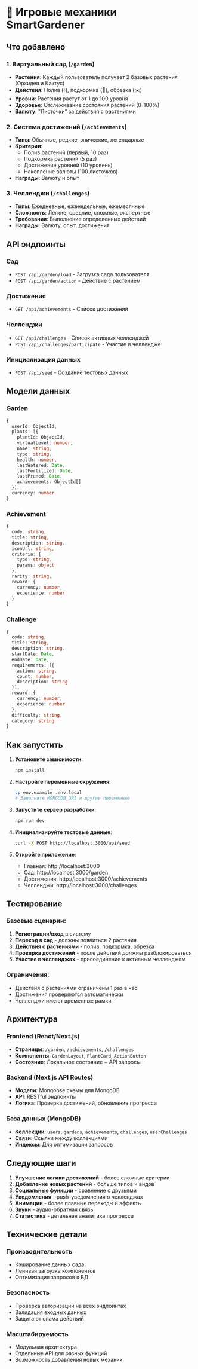 # 🌱 Игровые механики SmartGardener

## Что добавлено

### 1. Виртуальный сад (`/garden`)

- **Растения**: Каждый пользователь получает 2 базовых растения (Орхидея и Кактус)
- **Действия**: Полив (💧), подкормка (🌱), обрезка (✂️)
- **Уровни**: Растения растут от 1 до 100 уровня
- **Здоровье**: Отслеживание состояния растений (0-100%)
- **Валюту**: "Листочки" за действия с растениями

### 2. Система достижений (`/achievements`)

- **Типы**: Обычные, редкие, эпические, легендарные
- **Критерии**:
  - Полив растений (первый, 10 раз)
  - Подкормка растений (5 раз)
  - Достижение уровней (10 уровень)
  - Накопление валюты (100 листочков)
- **Награды**: Валюту и опыт

### 3. Челленджи (`/challenges`)

- **Типы**: Ежедневные, еженедельные, ежемесячные
- **Сложность**: Легкие, средние, сложные, экспертные
- **Требования**: Выполнение определенных действий
- **Награды**: Валюту, опыт, достижения

## API эндпоинты

### Сад

- `POST /api/garden/load` - Загрузка сада пользователя
- `POST /api/garden/action` - Действие с растением

### Достижения

- `GET /api/achievements` - Список достижений

### Челленджи

- `GET /api/challenges` - Список активных челленджей
- `POST /api/challenges/participate` - Участие в челлендже

### Инициализация данных

- `POST /api/seed` - Создание тестовых данных

## Модели данных

### Garden

```typescript
{
  userId: ObjectId,
  plants: [{
    plantId: ObjectId,
    virtualLevel: number,
    name: string,
    type: string,
    health: number,
    lastWatered: Date,
    lastFertilized: Date,
    lastPruned: Date,
    achievements: ObjectId[]
  }],
  currency: number
}
```

### Achievement

```typescript
{
  code: string,
  title: string,
  description: string,
  iconUrl: string,
  criteria: {
    type: string,
    params: object
  },
  rarity: string,
  reward: {
    currency: number,
    experience: number
  }
}
```

### Challenge

```typescript
{
  code: string,
  title: string,
  description: string,
  startDate: Date,
  endDate: Date,
  requirements: [{
    action: string,
    count: number,
    description: string
  }],
  reward: {
    currency: number,
    experience: number
  },
  difficulty: string,
  category: string
}
```

## Как запустить

1. **Установите зависимости**:

   ```bash
   npm install
   ```

2. **Настройте переменные окружения**:

   ```bash
   cp env.example .env.local
   # Заполните MONGODB_URI и другие переменные
   ```

3. **Запустите сервер разработки**:

   ```bash
   npm run dev
   ```

4. **Инициализируйте тестовые данные**:

   ```bash
   curl -X POST http://localhost:3000/api/seed
   ```

5. **Откройте приложение**:
   - Главная: http://localhost:3000
   - Сад: http://localhost:3000/garden
   - Достижения: http://localhost:3000/achievements
   - Челленджи: http://localhost:3000/challenges

## Тестирование

### Базовые сценарии:

1. **Регистрация/вход** в систему
2. **Переход в сад** - должны появиться 2 растения
3. **Действия с растениями** - полив, подкормка, обрезка
4. **Проверка достижений** - после действий должны разблокироваться
5. **Участие в челленджах** - присоединение к активным челленджам

### Ограничения:

- Действия с растениями ограничены 1 раз в час
- Достижения проверяются автоматически
- Челленджи имеют временные рамки

## Архитектура

### Frontend (React/Next.js)

- **Страницы**: `/garden`, `/achievements`, `/challenges`
- **Компоненты**: `GardenLayout`, `PlantCard`, `ActionButton`
- **Состояние**: Локальное состояние + API запросы

### Backend (Next.js API Routes)

- **Модели**: Mongoose схемы для MongoDB
- **API**: RESTful эндпоинты
- **Логика**: Проверка достижений, обновление прогресса

### База данных (MongoDB)

- **Коллекции**: `users`, `gardens`, `achievements`, `challenges`, `userChallenges`
- **Связи**: Ссылки между коллекциями
- **Индексы**: Для оптимизации запросов

## Следующие шаги

1. **Улучшение логики достижений** - более сложные критерии
2. **Добавление новых растений** - больше типов и видов
3. **Социальные функции** - сравнение с друзьями
4. **Уведомления** - push-уведомления о челленджах
5. **Анимации** - более плавные переходы и эффекты
6. **Звуки** - аудио-обратная связь
7. **Статистика** - детальная аналитика прогресса

## Технические детали

### Производительность

- Кэширование данных сада
- Ленивая загрузка компонентов
- Оптимизация запросов к БД

### Безопасность

- Проверка авторизации на всех эндпоинтах
- Валидация входных данных
- Защита от спама действий

### Масштабируемость

- Модульная архитектура
- Отдельные API для разных функций
- Возможность добавления новых механик
